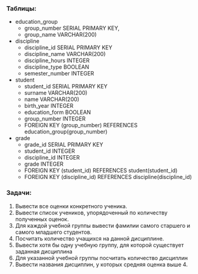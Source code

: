 ### Таблицы:
- education_group
  - group_number SERIAL PRIMARY KEY,
  - group_name VARCHAR(200)
- discipline
  - discipline_id SERIAL PRIMARY KEY
  - discipline_name VARCHAR(200)
  - discipline_hours INTEGER
  - discipline_type BOOLEAN
  - semester_number INTEGER
- student
  - student_id SERIAL PRIMARY KEY
  - surname VARCHAR(200)
  - name VARCHAR(200)
  - birth_year INTEGER
  - education_form BOOLEAN
  - group_number INTEGER
  - FOREIGN KEY (group_number) REFERENCES education_group(group_number)
- grade
  - grade_id SERIAL PRIMARY KEY
  - student_id INTEGER
  - discipline_id INTEGER
  - grade INTEGER
  - FOREIGN KEY (student_id) REFERENCES student(student_id)
  - FOREIGN KEY (discipline_id) REFERENCES discipline(discipline_id)
### Задачи:
1. Вывести все оценки конкретного ученика.
2. Вывести список учеников, упорядоченный по количеству полученных оценок.
3. Для каждой учебной группы вывести фамилии самого старшего и самого младшего студентов.
4. Посчитать количество учащихся на данной дисциплине.
5. Вывести хотя бы одну учебную группу, для которой существует заданная дисциплина
6. Для указанной учебной группы посчитать количество дисциплин
7. Вывести названия дисциплин, у которых средняя оценка выше 4.
